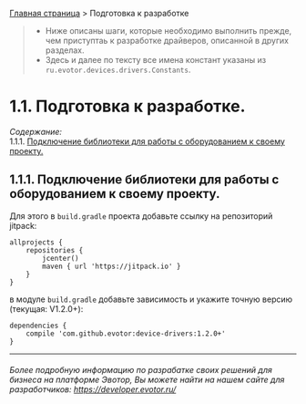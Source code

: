 
[Главная страница](https://github.com/evotor/device-drivers/blob/master/README.md) > Подготовка к разработке
> * Ниже описаны шаги, которые необходимо выполнить прежде, чем приступтаь к разработке драйверов, описанной в других разделах.  
> * Здесь и далее по тексту все имена констант указаны из `ru.evotor.devices.drivers.Constants`.  

<a name="1101"></a>
# __1.1. Подготовка к разработке.__

_Содержание:_   
1.1.1. [Подключение библиотеки для работы с оборудованием к своему проекту.](#101)  

<a name="101"></a>
## 1.1.1. Подключение библиотеки для работы с оборудованием к своему проекту.
Для этого в `build.gradle` проекта добавьте ссылку на репозиторий jitpack:

```
allprojects {
    repositories {
        jcenter()
        maven { url 'https://jitpack.io' }
    }
}
```

в модуле `build.gradle` добавьте зависимость и укажите точную версию (текущая: V1.2.0+):

```
dependencies {
    compile 'com.github.evotor:device-drivers:1.2.0+'
}
```
<a name="102"></a>

-----
###### Более подробную информацию по разрабатке своих решений для бизнеса на платформе Эвотор, Вы можете найти на нашем сайте для разработчиков: https://developer.evotor.ru/
